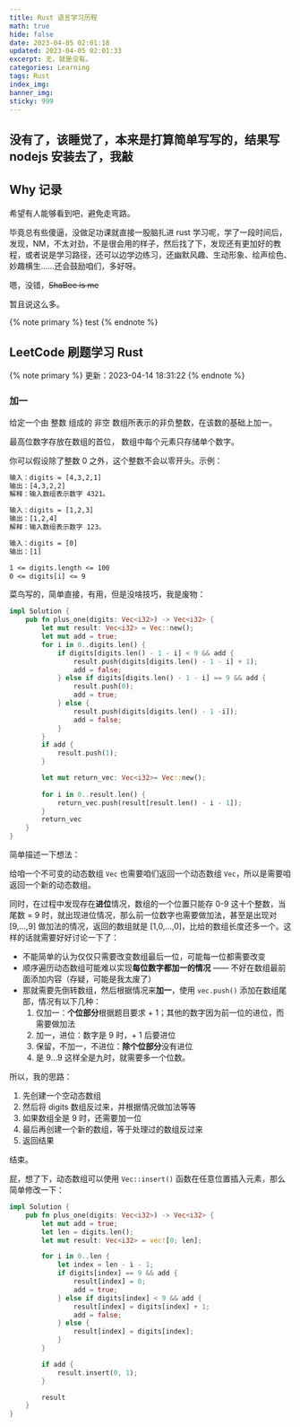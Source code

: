 ```yaml
---
title: Rust 语言学习历程
math: true
hide: false
date: 2023-04-05 02:01:18
updated: 2023-04-05 02:01:33
excerpt: 无，就是没有。
categories: Learning
tags: Rust
index_img:
banner_img:
sticky: 999
---
```


## 没有了，该睡觉了，本来是打算简单写写的，结果写 nodejs 安装去了，我敲

## Why 记录

希望有人能够看到吧，避免走弯路。

毕竟总有些傻逼，没做足功课就直接一股脑扎进 rust 学习呢，学了一段时间后，发现，NM，不太对劲，不是很会用的样子，然后找了下，发现还有更加好的教程，或者说是学习路径，还可以边学边练习，还幽默风趣、生动形象、绘声绘色、妙趣横生......还会鼓励咱们，多好呀。

嗯，没错，~~ShaBee is me~~

暂且说这么多。

{% note primary %}
test
{% endnote %}

## LeetCode 刷题学习 Rust

{% note primary %}
更新：2023-04-14 18:31:22
{% endnote %}

### 加一

给定一个由 整数 组成的 非空 数组所表示的非负整数，在该数的基础上加一。

最高位数字存放在数组的首位， 数组中每个元素只存储单个数字。

你可以假设除了整数 0 之外，这个整数不会以零开头。示例：

```txt
输入：digits = [4,3,2,1]
输出：[4,3,2,2]
解释：输入数组表示数字 4321。

输入：digits = [1,2,3]
输出：[1,2,4]
解释：输入数组表示数字 123。

输入：digits = [0]
输出：[1]

1 <= digits.length <= 100
0 <= digits[i] <= 9
```

菜鸟写的，简单直接，有用，但是没啥技巧，我是废物：

```rust
impl Solution {
    pub fn plus_one(digits: Vec<i32>) -> Vec<i32> {
        let mut result: Vec<i32> = Vec::new();
        let mut add = true;
        for i in 0..digits.len() {
            if digits[digits.len() - 1 - i] < 9 && add {
                result.push(digits[digits.len() - 1 - i] + 1);
                add = false;
            } else if digits[digits.len() - 1 - i] == 9 && add {
                result.push(0);
                add = true;
            } else {
                result.push(digits[digits.len() - 1 -i]);
                add = false;
            }
        }
        if add {
            result.push(1);
        }

        let mut return_vec: Vec<i32>= Vec::new();
        
        for i in 0..result.len() {
            return_vec.push(result[result.len() - i - 1]);
        }
        return_vec
    }
}
```

简单描述一下想法：

给咱一个不可变的动态数组 `Vec` 也需要咱们返回一个动态数组 `Vec`，所以是需要咱返回一个新的动态数组。

同时，在过程中发现存在**进位**情况，数组的一个位置只能存 0-9 这十个整数，当尾数 = 9 时，就出现进位情况，那么前一位数字也需要做加法，甚至是出现对 [9,...,9] 做加法的情况，返回的数组就是 [1,0,...,0]，比给的数组长度还多一个。这样的话就需要好好讨论一下了：

+ 不能简单的认为仅仅只需要改变数组最后一位，可能每一位都需要改变
+ 顺序遍历动态数组可能难以实现**每位数字都加一的情况** —— 不好在数组最前面添加内容（存疑，可能是我太废了）
+ 那就需要先倒转数组，然后根据情况来**加一**，使用 `vec.push()` 添加在数组尾部，情况有以下几种：
  1. 仅加一：**个位部分**根据题目要求 + 1；其他的数字因为前一位的进位，而需要做加法
  2. 加一，进位：数字是 9 时，+ 1 后要进位
  3. 保留，不加一，不进位：**除个位部分**没有进位
  4. 是 9...9 这样全是九时，就需要多一个位数。

所以，我的思路：

1. 先创建一个空动态数组
2. 然后将 digits 数组反过来，并根据情况做加法等等
3. 如果数组全是 9 时，还需要加一位
4. 最后再创建一个新的数组，等于处理过的数组反过来
5. 返回结果

结束。

屁，想了下，动态数组可以使用 `Vec::insert()` 函数在任意位置插入元素，那么简单修改一下：

```rust
impl Solution {
    pub fn plus_one(digits: Vec<i32>) -> Vec<i32> {
        let mut add = true;
        let len = digits.len();
        let mut result: Vec<i32> = vec![0; len];

        for i in 0..len {
            let index = len - i - 1;
            if digits[index] == 9 && add {
                result[index] = 0;
                add = true;
            } else if digits[index] < 9 && add {
                result[index] = digits[index] + 1;
                add = false;
            } else {
                result[index] = digits[index];
            }
        }

        if add {
            result.insert(0, 1);
        }

        result
    }
}
```
